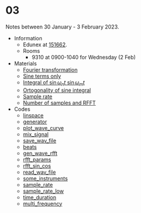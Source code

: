# 03
Notes between 30 January - 3 February 2023.

- Information
  + Edunex at [151662](https://edunex.itb.ac.id/courses/45997/preview/151662).
  + Rooms
    - 9310 at 0900-1040 for Wednesday (2 Feb)
- Materials
  + [Fourier transformation](20220201-0.jpeg)
  + [Sine terms only](20220201-1.jpeg)
  + [Integral of $\sin \omega_n t \ \sin \omega_m
  t$](20220201-2.jpeg)
  + [Ortogonality of sine integral](20220201-3.jpeg)
  + [Sample rate](20220201-4.jpeg)
  + [Number of samples and RFFT](20220201-5.jpeg)
- Codes
  + [linspace](https://github.com/dudung/py-jupyter-nb/blob/main/src/fft/linscape.ipynb)
  + [generator](https://github.com/dudung/py-jupyter-nb/blob/main/src/fft/generator.ipynb)
  + [plot_wave_curve](https://github.com/dudung/py-jupyter-nb/blob/main/src/fft/plot_wave_curve.ipynb)
  + [mix_signal](https://github.com/dudung/py-jupyter-nb/blob/main/src/fft/mix_signal.ipynb)
  + [save_wav_file](https://github.com/dudung/py-jupyter-nb/blob/main/src/fft/save_wav_file.ipynb)
  + [beats](https://github.com/dudung/py-jupyter-nb/blob/main/src/fft/beats.ipynb)
  + [gen_wave_rfft](https://github.com/dudung/py-jupyter-nb/blob/main/src/fft/gen_wave_rfft.ipynb)
  + [rfft_params](https://github.com/dudung/py-jupyter-nb/blob/main/src/fft/rfft_params.ipynb)
  + [rfft_sin_cos](https://github.com/dudung/py-jupyter-nb/blob/main/src/fft/rfft_sin_cos.ipynb)
  + [read_wav_file](https://github.com/dudung/py-jupyter-nb/blob/main/src/fft/read_wav_file.ipynb)
  + [some_instruments](https://github.com/dudung/py-jupyter-nb/blob/main/src/fft/some_instruments.ipynb)
  + [sample_rate](https://github.com/dudung/py-jupyter-nb/blob/main/src/fft/linscape.ipynb)
  + [sample_rate_low](https://github.com/dudung/py-jupyter-nb/blob/main/src/fft/sample_rate.ipynb)
  + [time_duration](https://github.com/dudung/py-jupyter-nb/blob/main/src/fft/time_duration.ipynb)
  + [multi_frequency](https://github.com/dudung/py-jupyter-nb/blob/main/src/fft/multi_frequency.ipynb)
